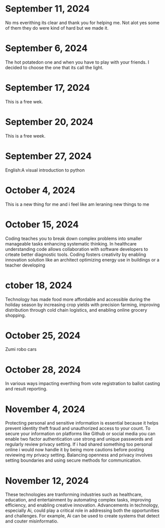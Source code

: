 # September 11, 2024
 No ms everithing its clear and thank you for helping me.
 Not alot yes some of them they do were kind of hard but we made it.
# September 6, 2024
 The hot potatedon one and when you have to play with your friends.
 I decided to choose the one that its call the light.
# September 17, 2024
This is a free wek.
# September 20, 2024
This is a free week.
# September 27, 2024
English:A visual introduction to python
# October 4, 2024
This is a new thing for me and i feel like am leraning new things to me
# October 15, 2024
Coding teaches you to break down complex problems into smaller manageable tasks enhancing systematic thinking.
In healthcare understanding code allows collaboration with software developers to crteate better diagnostic tools.
Coding fosters creativity by enabling innovation solution like an architect optimizing energy use in buildings or a teacher developing
# ctober 18, 2024
Technology has made food more affordable and accessible during the holiday season by increasing crop yields with precision farming, improving distribution through cold chain logistics, and enabling online grocery shopping.
# October 25, 2024
Zumi robo cars
# October 28, 2024
In various ways impacting everthing from vote registration to ballot casting and result reporting.
# November 4, 2024
Protecting personal and sensitive information is essential because it helps prevent identity theft fraud and unauthorized access to your count.
To secure your information on platforms like Github or social media you can enable two factor authentication use strong and unique passwords and regularly review privacy setting.
If i had shared something too personal online i would now handle it by being more cautions before posting reviewing my privacy setting.
Balancing openness and privacy involves setting boundaries and using secure methods for communication.
# November 12, 2024
These technologies are tranforming industries such as healthcare, education, and entertainment by automating complex tasks, improving efficiency, and enabling creative innovation.
Advancements in technology, especially Ai, could play a critical role in addressing both the opportunities and challenges. For example, Ai can be used to create systems that detect and couter misinformatio.
